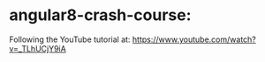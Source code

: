 # angular8-crash-course:

Following the YouTube tutorial at: https://www.youtube.com/watch?v=_TLhUCjY9iA
